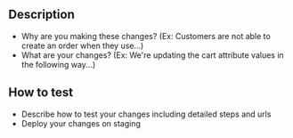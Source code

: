 ## Description
  - Why are you making these changes? (Ex: Customers are not able to create an order when they use...)
  - What are your changes? (Ex: We're updating the cart attribute values in the following way...)

## How to test
  - Describe how to test your changes including detailed steps and urls
  - Deploy your changes on staging
